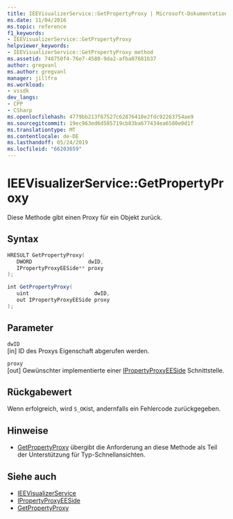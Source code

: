 ```yaml
---
title: IEEVisualizerService::GetPropertyProxy | Microsoft-Dokumentation
ms.date: 11/04/2016
ms.topic: reference
f1_keywords:
- IEEVisualizerService::GetPropertyProxy
helpviewer_keywords:
- IEEVisualizerService::GetPropertyProxy method
ms.assetid: 748750f4-76e7-4580-9da2-afba07681b37
author: gregvanl
ms.author: gregvanl
manager: jillfra
ms.workload:
- vssdk
dev_langs:
- CPP
- CSharp
ms.openlocfilehash: 4779bb213f67527c62876410e2fdc92263754ae9
ms.sourcegitcommit: 19ec963ed6d585719cb83ba677434ea6580e0d1f
ms.translationtype: MT
ms.contentlocale: de-DE
ms.lasthandoff: 05/24/2019
ms.locfileid: "66203659"
---
```

# <a name="ieevisualizerservicegetpropertyproxy"></a>IEEVisualizerService::GetPropertyProxy
Diese Methode gibt einen Proxy für ein Objekt zurück.

## <a name="syntax"></a>Syntax

```cpp
HRESULT GetPropertyProxy(
   DWORD                  dwID,
   IPropertyProxyEESide** proxy
);
```

```csharp
int GetPropertyProxy(
   uint                     dwID,
   out IPropertyProxyEESide proxy
);
```

## <a name="parameters"></a>Parameter
`dwID`\
[in] ID des Proxys Eigenschaft abgerufen werden.

`proxy`\
[out] Gewünschter implementierte einer [IPropertyProxyEESide](../../../extensibility/debugger/reference/ipropertyproxyeeside.md) Schnittstelle.

## <a name="return-value"></a>Rückgabewert
 Wenn erfolgreich, wird `S_OK`ist, andernfalls ein Fehlercode zurückgegeben.

## <a name="remarks"></a>Hinweise
- [GetPropertyProxy](../../../extensibility/debugger/reference/ipropertyproxyprovider-getpropertyproxy.md) übergibt die Anforderung an diese Methode als Teil der Unterstützung für Typ-Schnellansichten.

## <a name="see-also"></a>Siehe auch
- [IEEVisualizerService](../../../extensibility/debugger/reference/ieevisualizerservice.md)
- [IPropertyProxyEESide](../../../extensibility/debugger/reference/ipropertyproxyeeside.md)
- [GetPropertyProxy](../../../extensibility/debugger/reference/ipropertyproxyprovider-getpropertyproxy.md)